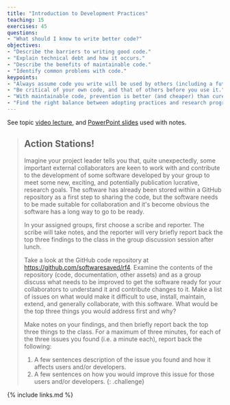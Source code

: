 ```yaml
---
title: "Introduction to Development Practices"
teaching: 15
exercises: 45
questions:
- "What should I know to write better code?"
objectives:
- "Describe the barriers to writing good code."
- "Explain technical debt and how it occurs."
- "Describe the benefits of maintainable code."
- "Identify common problems with code."
keypoints:
- "Always assume code you write will be used by others (including a future version of yourself)."
- "Be critical of your own code, and that of others before you use it."
- "With maintainable code, prevention is better (and cheaper) than cure."
- "Find the right balance between adopting practices and research progress."
---
```


See topic [video lecture](FIXME), and [PowerPoint slides](../slides/3.1-Development-Practices.pptx) used with notes.

> ## Action Stations!
>
> Imagine your project leader tells you that, quite unexpectedly, some important external collaborators are keen to work with and contribute to the development of some software developed by your group to meet some new, exciting, and potentially publication lucrative, research goals. The software has already been stored within a GitHub repository as a first step to sharing the code, but the software needs to be made suitable for collaboration and it's become obvious the software has a long way to go to be ready.
>
> In your assigned groups, first choose a scribe and reporter. The scribe will take notes, and the reporter will very briefly report back the top three findings to the class in the group discussion session after lunch.
>
> Take a look at the GitHub code repository at <https://github.com/softwaresaved/rf4>. Examine the contents of the repository (code, documentation, other assets) and as a group discuss what needs to be improved to get the software ready for your collaborators to understand it and contribute changes to it. Make a list of issues on what would make it difficult to use, install, maintain, extend, and generally collaborate, with this software. What would be the top three things you would address first and why?
>
> Make notes on your findings, and then briefly report back the top three things to the class. For a maximum of three minutes, for each of the three issues you found (i.e. a minute each), report back the following:
>
> 1. A few sentences description of the issue you found and how it affects users and/or developers.
> 2. A few sentences on how you would improve this issue for those users and/or developers.
{: .challenge}

{% include links.md %}

